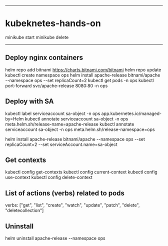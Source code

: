*********************
# kubeknetes-hands-on
minikube start
minikube delete
*********************

## Deploy nginx containers ##
helm repo add bitnami https://charts.bitnami.com/bitnami
helm repo update
kubectl create namespace ops
helm install apache-release bitnami/apache --namespace ops --set replicaCount=2
kubectl get pods -n ops
kubectl port-forward svc/apache-release 8080:80 -n ops

## Deploy with SA ##
kubectl label serviceaccount sa-object -n ops app.kubernetes.io/managed-by=Helm
kubectl annotate serviceaccount sa-object -n ops meta.helm.sh/release-name=apache-release
kubectl annotate serviceaccount sa-object -n ops meta.helm.sh/release-namespace=ops

helm install apache-release bitnami/apache --namespace ops --set replicaCount=2 --set serviceAccount.name=sa-object


## Get contexts ##
kubectl config get-contexts
kubectl config current-context
kubectl config use-context <context-name>
kubectl config delete-context <context-name>

## List of actions (verbs) related to pods ##
verbs: ["get", "list", "create", "watch", "update", "patch", "delete", "deletecollection"]

## Uninstall ##
helm uninstall apache-release --namespace ops
